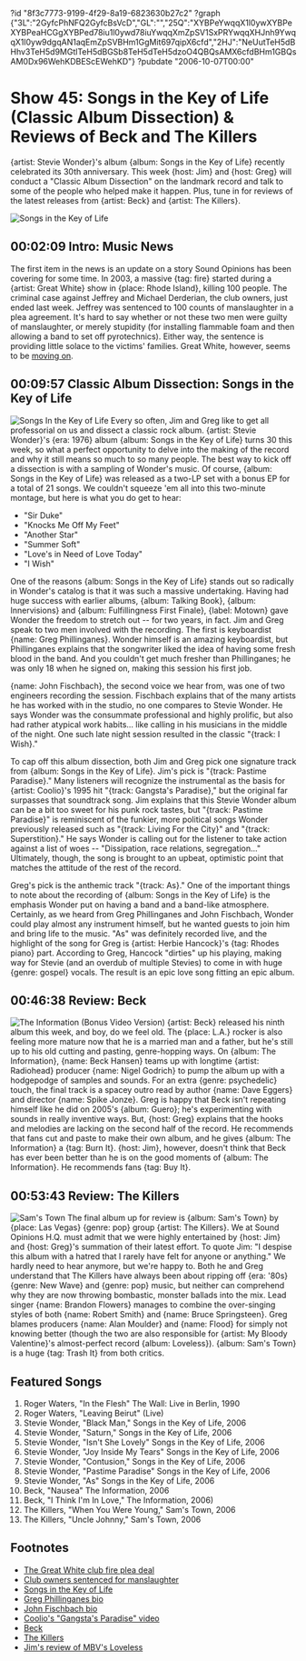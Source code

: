 ?id "8f3c7773-9199-4f29-8a19-6823630b27c2"
?graph {"3L":"2GyfcPhNFQ2GyfcBsVcD","GL":"","25Q":"XYBPeYwqqX1l0ywXYBPeXYBPeaHCGgXYBPed78iu1l0ywd78iuYwqqXmZpSV1SxPRYwqqXHJnh9YwqqX1l0yw9dgqAN1aqEmZpSVBHm1GgMit697qipX6cfd","2HJ":"NeUutTeH5dBHhv3TeH5d9MGtlTeH5dBGSb8TeH5dTeH5dzoO4QBQsAMX6cfdBHm1GBQsAM0Dx96WehKDBEScEWehKD"}
?pubdate "2006-10-07T00:00"

# Show 45: Songs in the Key of Life (Classic Album Dissection) & Reviews of Beck and The Killers
{artist: Stevie Wonder}'s album {album: Songs in the Key of Life} recently celebrated its 30th anniversary. This week {host: Jim} and {host: Greg} will conduct a "Classic Album Dissection" on the landmark record and talk to some of the people who helped make it happen. Plus, tune in for reviews of the latest releases from {artist: Beck} and {artist: The Killers}.

![Songs in the Key of Life](https://static.soundopinions.org/images/2006/keyoflife.jpg)

## 00:02:09 Intro: Music News
The first item in the news is an update on a story Sound Opinions has been covering for some time. In 2003, a massive {tag: fire} started during a {artist: Great White} show in {place: Rhode Island}, killing 100 people. The criminal case against Jeffrey and Michael Derderian, the club owners, just ended last week. Jeffrey was sentenced to 100 counts of manslaughter in a plea agreement. It's hard to say whether or not these two men were guilty of manslaughter, or merely stupidity (for installing flammable foam and then allowing a band to set off pyrotechnics). Either way, the sentence is providing little solace to the victims' families. Great White, however, seems to be [moving on](http://msnbc.msn.com/id/15063840/).

## 00:09:57 Classic Album Dissection: Songs in the Key of Life
![Songs In the Key of Life](https://static.soundopinions.org/assets/45/GL0.jpg)
Every so often, Jim and Greg like to get all professorial on us and dissect a classic rock album. {artist: Stevie Wonder}'s {era: 1976} album {album: Songs in the Key of Life} turns 30 this week, so what a perfect opportunity to delve into the making of the record and why it still means so much to so many people. The best way to kick off a dissection is with a sampling of Wonder's music. Of course, {album: Songs in the Key of Life} was released as a two-LP set with a bonus EP for a total of 21 songs. We couldn't squeeze 'em all into this two-minute montage, but here is what you do get to hear:

- "Sir Duke"
- "Knocks Me Off My Feet"
- "Another Star"
- "Summer Soft"
- "Love's in Need of Love Today"
- "I Wish" 

One of the reasons {album: Songs in the Key of Life} stands out so radically in Wonder's catalog is that it was such a massive undertaking. Having had huge success with earlier albums, {album: Talking Book}, {album: Innervisions} and {album: Fulfillingness First Finale}, {label: Motown} gave Wonder the freedom to stretch out -- for two years, in fact. Jim and Greg speak to two men involved with the recording. The first is keyboardist {name: Greg Phillinganes}. Wonder himself is an amazing keyboardist, but Phillinganes explains that the songwriter liked the idea of having some fresh blood in the band. And you couldn't get much fresher than Phillinganes; he was only 18 when he signed on, making this session his first job.

{name: John Fischbach}, the second voice we hear from, was one of two engineers recording the session. Fischbach explains that of the many artists he has worked with in the studio, no one compares to Stevie Wonder. He says Wonder was the consummate professional and highly prolific, but also had rather atypical work habits... like calling in his musicians in the middle of the night. One such late night session resulted in the classic "{track: I Wish}."

To cap off this album dissection, both Jim and Greg pick one signature track from {album: Songs in the Key of Life}. Jim's pick is "{track: Pastime Paradise}." Many listeners will recognize the instrumental as the basis for {artist: Coolio}'s 1995 hit "{track: Gangsta's Paradise}," but the original far surpasses that soundtrack song. Jim explains that this Stevie Wonder album can be a bit too sweet for his punk rock tastes, but "{track: Pastime Paradise}" is reminiscent of the funkier, more political songs Wonder previously released such as "{track: Living For the City}" and "{track: Superstition}." He says Wonder is calling out for the listener to take action against a list of woes -- "Dissipation, race relations, segregation..." Ultimately, though, the song is brought to an upbeat, optimistic point that matches the attitude of the rest of the record.

Greg's pick is the anthemic track "{track: As}." One of the important things to note about the recording of {album: Songs in the Key of Life} is the emphasis Wonder put on having a band and a band-like atmosphere. Certainly, as we heard from Greg Phillinganes and John Fischbach, Wonder could play almost any instrument himself, but he wanted guests to join him and bring life to the music. "As" was definitely recorded live, and the highlight of the song for Greg is {artist: Herbie Hancock}'s {tag: Rhodes piano} part. According to Greg, Hancock "dirties" up his playing, making way for Stevie (and an overdub of multiple Stevies) to come in with huge {genre: gospel} vocals. The result is an epic love song fitting an epic album.

## 00:46:38 Review: Beck
![The Information (Bonus Video Version)](https://static.soundopinions.org/assets/45/25Q0.jpeg)
{artist: Beck} released his ninth album this week, and boy, do we feel old. The {place: L.A.} rocker is also feeling more mature now that he is a married man and a father, but he's still up to his old cutting and pasting, genre-hopping ways. On {album: The Information}, {name: Beck Hansen} teams up with longtime {artist: Radiohead} producer {name: Nigel Godrich} to pump the album up with a hodgepodge of samples and sounds. For an extra {genre: psychedelic} touch, the final track is a spacey outro read by author {name: Dave Eggers} and director {name: Spike Jonze}. Greg is happy that Beck isn't repeating himself like he did on 2005's {album: Guero}; he's experimenting with sounds in really inventive ways. But, {host: Greg} explains that the hooks and melodies are lacking on the second half of the record. He recommends that fans cut and paste to make their own album, and he gives {album: The Information} a {tag: Burn It}. {host: Jim}, however, doesn't think that Beck has ever been better than he is on the good moments of {album: The Information}. He recommends fans {tag: Buy It}.

## 00:53:43 Review: The Killers
![Sam's Town](https://static.soundopinions.org/assets/45/2HJ0.jpg)
The final album up for review is {album: Sam's Town} by {place: Las Vegas} {genre: pop} group {artist: The Killers}. We at Sound Opinions H.Q. must admit that we were highly entertained by {host: Jim} and {host: Greg}'s summation of their latest effort. To quote Jim: "I despise this album with a hatred that I rarely have felt for anyone or anything." We hardly need to hear anymore, but we're happy to. Both he and Greg understand that The Killers have always been about ripping off {era: '80s} {genre: New Wave} and {genre: pop} music, but neither can comprehend why they are now throwing bombastic, monster ballads into the mix. Lead singer {name: Brandon Flowers} manages to combine the over-singing styles of both {name: Robert Smith} and {name: Bruce Springsteen}. Greg blames producers {name: Alan Moulder} and {name: Flood} for simply not knowing better (though the two are also responsible for {artist: My Bloody Valentine}'s almost-perfect record {album: Loveless}). {album: Sam's Town} is a huge {tag: Trash It} from both critics.

## Featured Songs
1. Roger Waters, "In the Flesh" The Wall: Live in Berlin, 1990
2. Roger Waters, "Leaving Beirut" (Live)
3. Stevie Wonder, "Black Man," Songs in the Key of Life, 2006
4. Stevie Wonder, "Saturn," Songs in the Key of Life, 2006
5. Stevie Wonder, "Isn't She Lovely" Songs in the Key of Life, 2006
6. Stevie Wonder, "Joy Inside My Tears" Songs in the Key of Life, 2006
7. Stevie Wonder, "Contusion," Songs in the Key of Life, 2006
8. Stevie Wonder, "Pastime Paradise" Songs in the Key of Life, 2006
9. Stevie Wonder, "As" Songs in the Key of Life, 2006
10. Beck, "Nausea" The Information, 2006
11. Beck, "I Think I'm In Love," The Information, 2006)
12. The Killers, "When You Were Young," Sam's Town, 2006
13. The Killers, "Uncle Johnny," Sam's Town, 2006

## Footnotes
- [The Great White club fire plea deal](http://www.nytimes.com/2006/09/29/us/30stationcnd.html?_r=1&oref=slogin)
- [Club owners sentenced for manslaughter](http://www.boston.com/news/local/articles/2006/09/30/a_day_of_tears_and_anger_in_ri_court/)
- [Songs in the Key of Life](http://en.wikipedia.org/wiki/Songs_in_the_Key_of_Life)
- [Greg Phillinganes bio](http://www.toto99.com/band/greg/greg.shtml)
- [John Fischbach bio](http://www.pietystreet.com/engineers_JF.htm)
- [Coolio's "Gangsta's Paradise" video](http://www.youtube.com/watch?v=D_-Uomo9Io8)
- [Beck](http://www.beck.com/)
- [The Killers](http://www.thekillersmusic.com/home)
- [Jim's review of MBV's Loveless](http://www.jimdero.com/News2001/GreatDec2MBV.htm)
